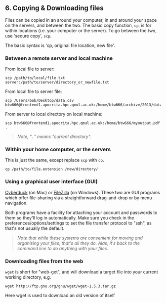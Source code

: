 ## 6. Copying & Downloading files 
Files can be copied in an around your computer, in and around your space on the servers, and between the two. The basic copy function, `cp`, is for within locations (i.e. your computer or the server). To go between the two, use 'secure copy', `scp`.

The basic syntax is 'cp, original file location, new file'.
### Between a remote server and local machine
From local file to server: 

```
scp /path/to/local/file.txt server:/path/to/server/directory_or_newfile.txt
```

From local file to server file:

```
scp /Users/bob/Desktop/data.csv btw666@frontend1.apocrita.hpc.qmul.ac.uk:/home/btw666/archive/2013/data.csv
```

From server to local directory on local machine:

```
scp btw666@frontend1.apocrita.hpc.qmul.ac.uk:/home/btw666/myoutput.pdf .
```

>*Note, "`.`" means "current directory".*

### Within your home computer, or the servers
This is just the same, except replace `scp` with `cp`.
    
```
cp /path/to/file.extension /new/directory/
```

### Using a graphical user interface (GUI)
[Cyberduck](http://cyberduck.ch) (on Mac) or [FileZilla](http://filezilla-project.org) (on Windows).
These two are GUI programs which offer file-sharing via a straightforward drag-and-drop or by menu navigation. 

Both programs have a facility for attaching your account and passwords to them so they'll log in automatically. Make sure you check in the preferences/options/settings to set the file transfer protocol to "ssh", as that's not usually the default.

>*Note that while these systems are convenient for moving and organising your files, that's all they do. Alas, it's back to the command line to do anything with your files.*


### Downloading files from the web
`wget` is short for "web-get", and will download a target file into your current working directory, e.g. 
    
```
wget http://ftp.gnu.org/gnu/wget/wget-1.5.3.tar.gz
```

Here wget is used to download an old version of itself
